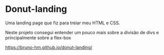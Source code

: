 # Donut-landing
Uma landing page que fiz para treiar meu HTML e CSS.

Neste projeto consegui entender um pouco mais sobre a divisão de divs e principalmente sobre a flex-box











https://bruno-hm.github.io/donut-landing/
